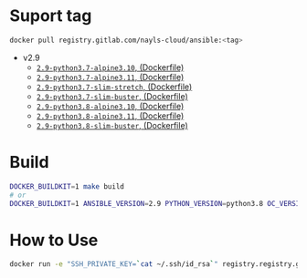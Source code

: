 # Suport tag

```bash
docker pull registry.gitlab.com/nayls-cloud/ansible:<tag>
```

* v2.9
  * [`2.9-python3.7-alpine3.10`, (Dockerfile)](https://registry.gitlab.com/nayls-cloud/ansible/blob/master/2.9/python3.7/alpine3.10/Dockerfile)
  * [`2.9-python3.7-alpine3.11`, (Dockerfile)](https://registry.gitlab.com/nayls-cloud/ansible/blob/master/2.9/python3.7/alpine3.11/Dockerfile)
  * [`2.9-python3.7-slim-stretch`, (Dockerfile)](https://registry.gitlab.com/nayls-cloud/ansible/blob/master/2.9/python3.7/slim-stretch/Dockerfile)
  * [`2.9-python3.7-slim-buster`, (Dockerfile)](https://registry.gitlab.com/nayls-cloud/ansible/blob/master/2.9/python3.7/slim-buster/Dockerfile)
  * [`2.9-python3.8-alpine3.10`, (Dockerfile)](https://registry.gitlab.com/nayls-cloud/ansible/blob/master/2.9/python3.8/alpine3.10/Dockerfile)
  * [`2.9-python3.8-alpine3.11`, (Dockerfile)](https://registry.gitlab.com/nayls-cloud/ansible/blob/master/2.9/python3.8/alpine3.11/Dockerfile)
  * [`2.9-python3.8-slim-buster`, (Dockerfile)](https://registry.gitlab.com/nayls-cloud/ansible/blob/master/2.9/python3.8/slim-buster/Dockerfile)

# Build

```bash
DOCKER_BUILDKIT=1 make build
# or
DOCKER_BUILDKIT=1 ANSIBLE_VERSION=2.9 PYTHON_VERSION=python3.8 OC_VERSION=alpine3.11 make build
```

# How to Use

```bash
docker run -e "SSH_PRIVATE_KEY=`cat ~/.ssh/id_rsa`" registry.registry.gitlab.com/nayls-cloud/ansible:2.9-python3.8-alpine3.11
```